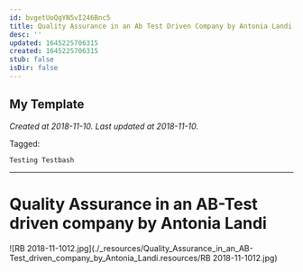 ```yaml
---
id: bvgetUoQgYN5vI246Bnc5
title: Quality Assurance in an Ab Test Driven Company by Antonia Landi
desc: ''
updated: 1645225706315
created: 1645225706315
stub: false
isDir: false
---
```

My Template
---

_Created at 2018-11-10._
_Last updated at 2018-11-10._



Tagged: 
```
Testing Testbash
```


---

# Quality Assurance in an AB-Test driven company by Antonia Landi


![RB 2018-11-1012.jpg](./_resources/Quality_Assurance_in_an_AB-Test_driven_company_by_Antonia_Landi.resources/RB 2018-11-1012.jpg)

